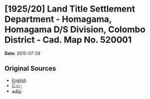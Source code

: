 # [1925/20] Land Title Settlement Department - Homagama, Homagama  D/S Division, Colombo District - Cad. Map No. 520001

**Date:** 2015-07-28

## Original Sources

- [English](https://documents.gov.lk/view/extra-gazettes/2015/7/1925-20_E.pdf)
- [සිංහල](https://documents.gov.lk/view/extra-gazettes/2015/7/1925-20_S.pdf)
- [தமிழ்](https://documents.gov.lk/view/extra-gazettes/2015/7/1925-20_T.pdf)
